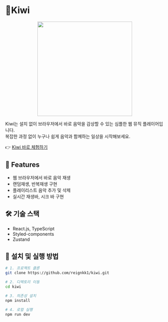 # 🥝Kiwi

<div align="center">
  <img src="https://github.com/user-attachments/assets/41f5674d-e620-4c75-aed2-1a00dba8b510" width="300" />
</div>

Kiwi는 설치 없이 브라우저에서 바로 음악을 감상할 수 있는 심플한 웹 뮤직 플레이어입니다. </br>
복잡한 과정 없이 누구나 쉽게 음악과 함께하는 일상을 시작해보세요.

👉 <a href="https://reignkk1.github.io/kiwi" target="_blank">Kiwi 바로 체험하기</a>

## 🌟 Features

- 웹 브라우저에서 바로 음악 재생
- 랜덤재생, 반복재생 구현
- 플레이리스트 음악 추가 및 삭제
- 실시간 재생바, 시크 바 구현

## 🛠️ 기술 스택

- React.js, TypeScript
- Styled-components
- Zustand

## 🧩 설치 및 실행 방법

```bash
# 1. 프로젝트 클론
git clone https://github.com/reignkk1/kiwi.git

# 2. 디렉토리 이동
cd kiwi

# 3. 의존성 설치
npm install

# 4. 로컬 실행
npm run dev
```
